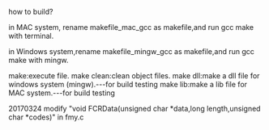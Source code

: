 how to build?

in MAC system, rename makefile_mac_gcc as makefile,and run gcc make with terminal.

in Windows system,rename makefile_mingw_gcc as makefile,and run gcc make with mingw.

make:execute file.
make clean:clean object files.
make dll:make a dll file for windows system (mingw).---for build testing
make lib:make a lib file for MAC system.---for build testing

20170324 modify "void FCRData(unsigned char *data,long length,unsigned char *codes)" in fmy.c
